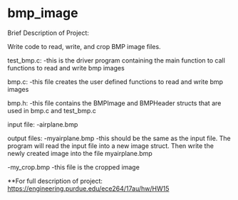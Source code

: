 # bmp_image

Brief Description of Project:

Write code to read, write, and crop BMP image files. 

test_bmp.c:
-this is the driver program containing the main function to call functions to read and write bmp images

bmp.c:
-this file creates the user defined functions to read and write bmp images

bmp.h:
-this file contains the BMPImage and BMPHeader structs that are used in bmp.c and test_bmp.c

input file: 
-airplane.bmp

output files:
-myairplane.bmp
  -this should be the same as the input file. The program will read the input file into a new image struct. Then write the newly created image into the file myairplane.bmp

-my_crop.bmp
  -this file is the cropped image
  
 **For full description of project: https://engineering.purdue.edu/ece264/17au/hw/HW15
